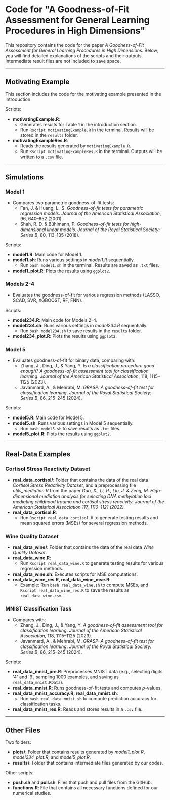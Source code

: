 # Code for "A Goodness-of-Fit Assessment for General Learning Procedures in High Dimensions"

This repository contains the code for the paper *A Goodness-of-Fit Assessment for General Learning Procedures in High Dimensions*. 
Below, you will find detailed explanations of the scripts and their outputs.
Intermediate result files are not included to save space.

---

## Motivating Example
This section includes the code for the motivating example presented in the introduction.

Scripts:
- **motivatingExample.R**: 
  - Generates results for Table 1 in the introduction section.
  - Run `Rscript motivatingExample.R` in the terminal. Results will be stored in the `results` folder.
- **motivatingExampleRes.R**:
  - Reads the results generated by `motivatingExample.R`.
  - Run `Rscript motivatingExampleRes.R` in the terminal. Outputs will be written to a `.csv` file.

---

## Simulations

### Model 1
- Compares two parametric goodness-of-fit tests:
  - Fan, J. & Huang, L.-S. *Goodness-of-fit tests for parametric regression models*. *Journal of the American Statistical Association*, 96, 640–652 (2001).
  - Shah, R. D. & Bühlmann, P. *Goodness-of-fit tests for high-dimensional linear models*. *Journal of the Royal Statistical Society: Series B*, 80, 113–135 (2018).

Scripts:
- **model1.R**: Main code for Model 1.
- **model1.sh**: Runs various settings in *model1.R* sequentially.
  - Run `bash model1.sh` in the terminal. Results are saved as `.txt` files.
- **model1_plot.R**: Plots the results using `ggplot2`.

### Models 2-4
- Evaluates the goodness-of-fit for various regression methods (LASSO, SCAD, SVR, XGBOOST, RF, FNN).

Scripts:
- **model234.R**: Main code for Models 2-4.
- **model234.sh**: Runs various settings in *model234.R* sequentially.
  - Run `bash model234.sh` to save results in the `results` folder.
- **model234_plot.R**: Plots the results using `ggplot2`.

### Model 5
- Evaluates goodness-of-fit for binary data, comparing with:
  - Zhang, J., Ding, J., & Yang, Y. *Is a classification procedure good enough? A goodness-of-fit assessment tool for classification learning*. *Journal of the American Statistical Association*, 118, 1115–1125 (2023).
  - Javanmard, A., & Mehrabi, M. *GRASP: A goodness-of-fit test for classification learning*. *Journal of the Royal Statistical Society: Series B*, 86, 215–245 (2024).

Scripts:
- **model5.R**: Main code for Model 5.
- **model5.sh**: Runs various settings in Model 5 sequentially.
  - Run `bash model5.sh` to save results as `.txt` files.
- **model5_plot.R**: Plots the results using `ggplot2`.

---

## Real-Data Examples

### Cortisol Stress Reactivity Dataset
- **real_data_cortisol/**: Folder that contains the data of the real data *Cortisol Stress Reactivity Dataset*, and a preprocessing file *utils_mediation.R* from the paper *Guo, X., Li, R., Liu, J. & Zeng, M. High-dimensional mediation analysis for selecting DNA methylation loci mediating childhood trauma and cortisol stress reactivity. Journal of the American Statistical Association 117, 1110–1121 (2022).*
- **real_data_cortisol.R**: 
  - Run `Rscript real_data_cortisol.R` to generate testing results and mean squared errors (MSEs) for several regression methods.

### Wine Quality Dataset
- **real_data_wine/**: Folder that contains the data of the real data *Wine Quality Dataset*.
- **real_data_wine.R**: 
  - Run `Rscript real_data_wine.R` to generate testing results for various regression methods.
- **real_data_wine.sh**: Executes scripts for MSE computations.
- **real_data_wine_res.R, real_data_wine_mse.R**:
  - Example: Run `bash real_data_wine.sh` to compute MSEs, and `Rscript real_data_wine_res.R` to save the results as `real_data_wine.csv`.

### MNIST Classification Task
- Compares with:
  - Zhang, J., Ding, J., & Yang, Y. *A goodness-of-fit assessment tool for classification learning*. *Journal of the American Statistical Association*, 118, 1115–1125 (2023).
  - Javanmard, A., & Mehrabi, M. *GRASP: A goodness-of-fit test for classification learning*. *Journal of the Royal Statistical Society: Series B*, 86, 215–245 (2024).

Scripts:
- **real_data_mnist_pre.R**: Preprocesses MNIST data (e.g., selecting digits '4' and '9', sampling 1000 examples, and saving as `real_data_mnist.RData`).
- **real_data_mnist.R**: Runs goodness-of-fit tests and computes $p$-values.
- **real_data_mnist_accuracy.R, real_data_mnist.sh**: 
  - Run `bash real_data_mnist.sh` to compute prediction accuracy for classification tasks.
- **real_data_mnist_res.R**: Reads and stores results in a `.csv` file.

---

## Other Files
Two folders:
- **plots/**: Folder that contains results generated by *model1_plot.R*, *model234_plot.R*, and *model5_plot.R*.
- **results/**: Folder that contains intermediate files generated by our codes.

Other scripts:
- **push.sh** and **pull.sh**: Files that push and pull files from the GitHub.
- **functions.R**: File that contains all necessary functions defined for our numerical studies.
